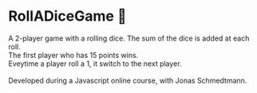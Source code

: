 # RollADiceGame  🎲

A 2-player game with a rolling dice. The sum of the dice is added at each roll.
<br>
The first player who has 15 points wins.
<br>
Eveytime a player roll a 1, it switch to the next player.
<br><br>
Developed during a Javascript online course, with Jonas Schmedtmann.
